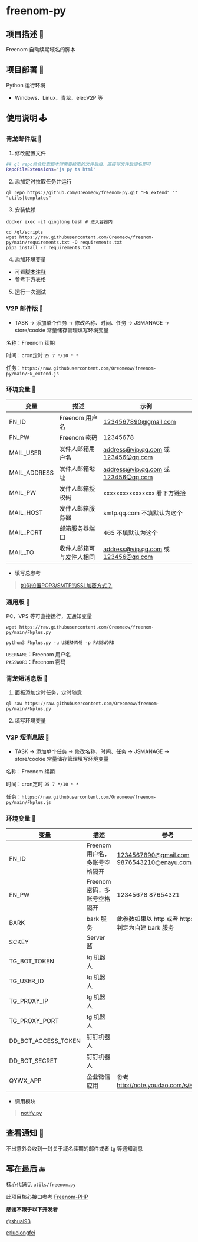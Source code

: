 # freenom-py

## 项目描述 🔑

Freenom 自动续期域名的脚本


## 项目部署 🥳

Python 运行环境
- Windows、Linux、青龙、elecV2P 等


## 使用说明 🕹

### 青龙邮件版 📧

1. 修改配置文件

``` sh
## ql repo命令拉取脚本时需要拉取的文件后缀，直接写文件后缀名即可
RepoFileExtensions="js py ts html"
```

2. 添加定时拉取任务并运行

```
ql repo https://github.com/Oreomeow/freenom-py.git "FN_extend" "" "utils|templates"
```

3. 安装依赖

```
docker exec -it qinglong bash # 进入容器内
```
```
cd /ql/scripts
wget https://raw.githubusercontent.com/Oreomeow/freenom-py/main/requirements.txt -O requirements.txt
pip3 install -r requirements.txt
```

4. 添加环境变量

- 可看[脚本注释](https://raw.githubusercontent.com/Oreomeow/freenom-py/main/FN_extend.py)
- 参考下方表格

5. 运行一次测试

### V2P 邮件版 📧

- TASK -> 添加单个任务 -> 修改名称、时间、任务 -> JSMANAGE -> store/cookie 常量储存管理填写环境变量

名称：Freenom 续期

时间：cron定时 `25 7 */10 * *`

任务：`https://raw.githubusercontent.com/Oreomeow/freenom-py/main/FN_extend.js`

### 环境变量 🍒

| 变量 | 描述 |  示例 |
| --- | --- |  --- |
| FN_ID | Freenom 用户名 | 1234567890@gmail.com |
| FN_PW | Freenom 密码 | 12345678 | 
| MAIL_USER | 发件人邮箱用户名 |  address@vip.qq.com 或 123456@qq.com | 
| MAIL_ADDRESS | 发件人邮箱地址 | address@vip.qq.com 或 123456@qq.com |
| MAIL_PW | 发件人邮箱授权码 | xxxxxxxxxxxxxxxx 看下方链接 |
| MAIL_HOST | 发件人邮箱服务器 | smtp.qq.com 不填默认为这个 |
| MAIL_PORT | 邮箱服务器端口 |  465 不填默认为这个 |
| MAIL_TO | 收件人邮箱可与发件人相同 | address@vip.qq.com 或 123456@qq.com |

- 填写总参考

> [如何设置POP3/SMTP的SSL加密方式？](https://service.mail.qq.com/cgi-bin/help?subtype=1&&id=28&&no=369)


### 通用版 💎

PC、VPS 等可直接运行，无通知变量

```
wget https://raw.githubusercontent.com/Oreomeow/freenom-py/main/FNplus.py
```
```
python3 FNplus.py -u USERNAME -p PASSWORD
```

`USERNAME`：Freenom 用户名  
`PASSWORD`：Freenom 密码

### 青龙短消息版 📱

1. 面板添加定时任务，定时随意

```
ql raw https://raw.githubusercontent.com/Oreomeow/freenom-py/main/FNplus.py
```

2. 填写环境变量

### V2P 短消息版 📱

- TASK -> 添加单个任务 -> 修改名称、时间、任务 -> JSMANAGE -> store/cookie 常量储存管理填写环境变量

名称：Freenom 续期

时间：cron定时 `25 7 */10 * *`

任务：`https://raw.githubusercontent.com/Oreomeow/freenom-py/main/FNplus.js`

### 环境变量 🍓

| 变量 | 描述 | 参考 |
| --- | --- |  --- |
| FN_ID | Freenom 用户名，多账号空格隔开| 1234567890@gmail.com  9876543210@enayu.com|
| FN_PW | Freenom 密码，多账号空格隔开| 12345678 87654321|
| BARK | bark 服务 | 此参数如果以 http 或者 https 开头则判定为自建 bark 服务 |
| SCKEY | Server 酱 | |
| TG_BOT_TOKEN | tg 机器人 | |
| TG_USER_ID | tg 机器人 | |
| TG_PROXY_IP | tg 机器人 |
| TG_PROXY_PORT | tg 机器人 |
| DD_BOT_ACCESS_TOKEN | 钉钉机器人 | |
| DD_BOT_SECRET | 钉钉机器人 | |
| QYWX_APP | 企业微信应用 | 参考 http://note.youdao.com/s/HMiudGkb |

- 调用模块

> [notify.py](https://raw.githubusercontent.com/whyour/qinglong/master/sample/notify.py)


## 查看通知 📮

不出意外会收到一封关于域名续期的邮件或者 tg 等通知消息


## 写在最后 🔚

核心代码见 `utils/freenom.py`

此项目核心接口参考 [Freenom-PHP](https://github.com/shuai93/freenom) 

**感谢不限于以下开发者**

[@shuai93](https://github.com/shuai93)

[@luolongfei](https://github.com/luolongfei)
